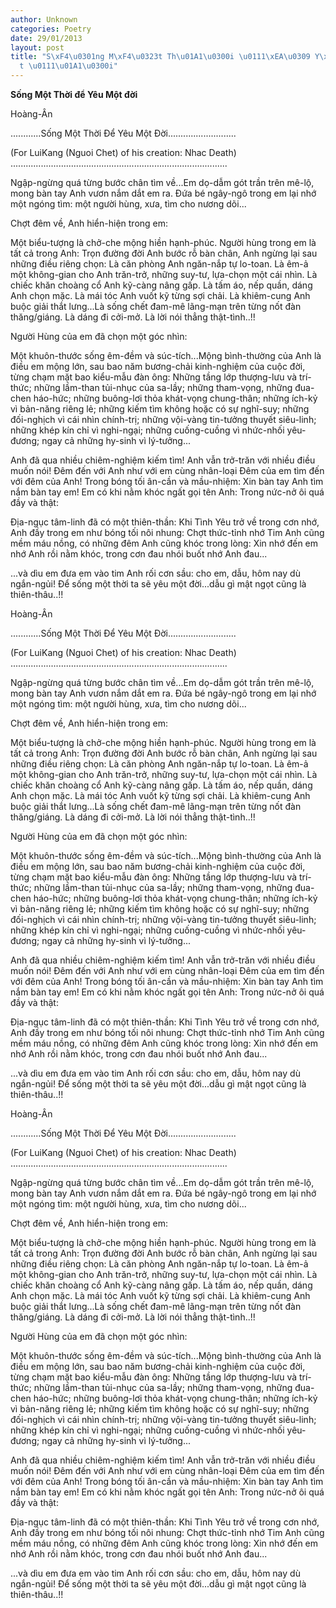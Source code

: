 ```yaml
---
author: Unknown
categories: Poetry
date: 29/01/2013
layout: post
title: "S\xF4\u0301ng M\xF4\u0323t Th\u01A1\u0300i \u0111\xEA\u0309 Y\xEAu M\xF4\u0323\
  t \u0111\u01A1\u0300i"
---
```


**Sống Một Thời để Yêu Một đời**

Hoàng-Ân

............Sống Một Thời Để Yêu Một Đời...........................

(For LuiKang (Nguoi Chet) of his creation: Nhac Death)
......................................................................................


Ngập-ngừng quá từng bước chân tìm về...Em dọ-dẫm gót trần trên mê-lộ, mong bàn tay Anh vươn nắm dắt em ra.  Đứa bé ngây-ngô trong em lại nhớ một ngóng tìm: một người hùng, xưa, tìm cho nương dõi...

Chợt đêm về, Anh hiển-hiện trong em:

Một biểu-tượng là chở-che mộng hiền hạnh-phúc. Người hùng trong em là tất cả trong Anh: Trọn đường đời Anh bước rỗ bàn chân, Anh ngừng lại sau những điều riêng chọn: Là căn phòng Anh ngăn-nắp tự lo-toan.  Là êm-ả một không-gian cho Anh trăn-trở, những suy-tư, lựa-chọn một cái nhìn. Là chiếc khăn choàng cổ Anh kỹ-càng nâng gấp.  Là tấm áo, nếp quần, dáng Anh chọn mặc.  Là mái tóc Anh vuốt kỹ từng sợi chải.  Là khiêm-cung Anh buộc giải thắt lưng...Là sống chết đam-mê lãng-mạn trên từng nốt đàn thăng/giáng.  Là dáng đi cởi-mở.  Là lời nói thẳng thật-tình..!!

Người Hùng của em đã chọn một góc nhìn:

Một khuôn-thước sống êm-đềm và súc-tích...Mộng bình-thường của Anh là điều em mộng lớn, sau bao năm bương-chải kinh-nghiệm của cuộc đời, từng chạm mặt bao kiểu-mẫu đàn ông: Những tầng lớp thượng-lưu và trí-thức; những lầm-than tủi-nhục của sa-lầy; những tham-vọng, những đua-chen háo-hức; những buông-lơi thỏa khát-vọng chung-thân; những ích-kỷ vì bản-năng riêng lẻ; những kiếm tìm không hoặc có sự nghĩ-suy; những đối-nghịch vì cái nhìn chính-trị; những vội-vàng tin-tưởng thuyết siêu-linh; những khép kín chỉ vì nghi-ngại; những cuống-cuồng vì nhức-nhối yêu-đương; ngay cả những hy-sinh vì lý-tưởng...

Anh đã qua nhiều chiêm-nghiệm kiếm tìm!
Anh vẫn trở-trăn với nhiều điều muốn nói!
Đêm đến với Anh như với em cùng nhân-loại
Đêm của em tìm đến với đêm của Anh!
Trong bóng tối ân-cần và mầu-nhiệm:
Xin bàn tay Anh tìm nắm bàn tay em!
Em có khi nằm khóc ngất gọi tên Anh:
Trong nức-nở ôi quá đầy và thật:

Địa-ngục tâm-linh đã có một thiên-thần: Khi Tình Yêu trở về trong cơn nhớ, Anh đầy trong em như bóng tối nôi nhung: Chợt thức-tỉnh nhớ Tim Anh cũng mềm máu nồng, có những đêm Anh cũng khóc trong lòng: Xin nhớ đến em nhớ Anh rồi nằm khóc, trong cơn đau nhói buốt nhớ Anh đau...

...và dìu em đưa em vào tim Anh rối cơn sầu: cho em, dẫu, hôm nay dù ngắn-ngủi! Để sống một thời ta sẽ yêu một đời...dẫu gì mật ngọt cũng là thiên-thâu..!!

Hoàng-Ân

............Sống Một Thời Để Yêu Một Đời...........................

(For LuiKang (Nguoi Chet) of his creation: Nhac Death)
......................................................................................


Ngập-ngừng quá từng bước chân tìm về...Em dọ-dẫm gót trần trên mê-lộ, mong bàn tay Anh vươn nắm dắt em ra.  Đứa bé ngây-ngô trong em lại nhớ một ngóng tìm: một người hùng, xưa, tìm cho nương dõi...

Chợt đêm về, Anh hiển-hiện trong em:

Một biểu-tượng là chở-che mộng hiền hạnh-phúc. Người hùng trong em là tất cả trong Anh: Trọn đường đời Anh bước rỗ bàn chân, Anh ngừng lại sau những điều riêng chọn: Là căn phòng Anh ngăn-nắp tự lo-toan.  Là êm-ả một không-gian cho Anh trăn-trở, những suy-tư, lựa-chọn một cái nhìn. Là chiếc khăn choàng cổ Anh kỹ-càng nâng gấp.  Là tấm áo, nếp quần, dáng Anh chọn mặc.  Là mái tóc Anh vuốt kỹ từng sợi chải.  Là khiêm-cung Anh buộc giải thắt lưng...Là sống chết đam-mê lãng-mạn trên từng nốt đàn thăng/giáng.  Là dáng đi cởi-mở.  Là lời nói thẳng thật-tình..!!

Người Hùng của em đã chọn một góc nhìn:

Một khuôn-thước sống êm-đềm và súc-tích...Mộng bình-thường của Anh là điều em mộng lớn, sau bao năm bương-chải kinh-nghiệm của cuộc đời, từng chạm mặt bao kiểu-mẫu đàn ông: Những tầng lớp thượng-lưu và trí-thức; những lầm-than tủi-nhục của sa-lầy; những tham-vọng, những đua-chen háo-hức; những buông-lơi thỏa khát-vọng chung-thân; những ích-kỷ vì bản-năng riêng lẻ; những kiếm tìm không hoặc có sự nghĩ-suy; những đối-nghịch vì cái nhìn chính-trị; những vội-vàng tin-tưởng thuyết siêu-linh; những khép kín chỉ vì nghi-ngại; những cuống-cuồng vì nhức-nhối yêu-đương; ngay cả những hy-sinh vì lý-tưởng...

Anh đã qua nhiều chiêm-nghiệm kiếm tìm!
Anh vẫn trở-trăn với nhiều điều muốn nói!
Đêm đến với Anh như với em cùng nhân-loại
Đêm của em tìm đến với đêm của Anh!
Trong bóng tối ân-cần và mầu-nhiệm:
Xin bàn tay Anh tìm nắm bàn tay em!
Em có khi nằm khóc ngất gọi tên Anh:
Trong nức-nở ôi quá đầy và thật:

Địa-ngục tâm-linh đã có một thiên-thần: Khi Tình Yêu trở về trong cơn nhớ, Anh đầy trong em như bóng tối nôi nhung: Chợt thức-tỉnh nhớ Tim Anh cũng mềm máu nồng, có những đêm Anh cũng khóc trong lòng: Xin nhớ đến em nhớ Anh rồi nằm khóc, trong cơn đau nhói buốt nhớ Anh đau...

...và dìu em đưa em vào tim Anh rối cơn sầu: cho em, dẫu, hôm nay dù ngắn-ngủi! Để sống một thời ta sẽ yêu một đời...dẫu gì mật ngọt cũng là thiên-thâu..!!

Hoàng-Ân

............Sống Một Thời Để Yêu Một Đời...........................

(For LuiKang (Nguoi Chet) of his creation: Nhac Death)
......................................................................................


Ngập-ngừng quá từng bước chân tìm về...Em dọ-dẫm gót trần trên mê-lộ, mong bàn tay Anh vươn nắm dắt em ra.  Đứa bé ngây-ngô trong em lại nhớ một ngóng tìm: một người hùng, xưa, tìm cho nương dõi...

Chợt đêm về, Anh hiển-hiện trong em:

Một biểu-tượng là chở-che mộng hiền hạnh-phúc. Người hùng trong em là tất cả trong Anh: Trọn đường đời Anh bước rỗ bàn chân, Anh ngừng lại sau những điều riêng chọn: Là căn phòng Anh ngăn-nắp tự lo-toan.  Là êm-ả một không-gian cho Anh trăn-trở, những suy-tư, lựa-chọn một cái nhìn. Là chiếc khăn choàng cổ Anh kỹ-càng nâng gấp.  Là tấm áo, nếp quần, dáng Anh chọn mặc.  Là mái tóc Anh vuốt kỹ từng sợi chải.  Là khiêm-cung Anh buộc giải thắt lưng...Là sống chết đam-mê lãng-mạn trên từng nốt đàn thăng/giáng.  Là dáng đi cởi-mở.  Là lời nói thẳng thật-tình..!!

Người Hùng của em đã chọn một góc nhìn:

Một khuôn-thước sống êm-đềm và súc-tích...Mộng bình-thường của Anh là điều em mộng lớn, sau bao năm bương-chải kinh-nghiệm của cuộc đời, từng chạm mặt bao kiểu-mẫu đàn ông: Những tầng lớp thượng-lưu và trí-thức; những lầm-than tủi-nhục của sa-lầy; những tham-vọng, những đua-chen háo-hức; những buông-lơi thỏa khát-vọng chung-thân; những ích-kỷ vì bản-năng riêng lẻ; những kiếm tìm không hoặc có sự nghĩ-suy; những đối-nghịch vì cái nhìn chính-trị; những vội-vàng tin-tưởng thuyết siêu-linh; những khép kín chỉ vì nghi-ngại; những cuống-cuồng vì nhức-nhối yêu-đương; ngay cả những hy-sinh vì lý-tưởng...

Anh đã qua nhiều chiêm-nghiệm kiếm tìm!
Anh vẫn trở-trăn với nhiều điều muốn nói!
Đêm đến với Anh như với em cùng nhân-loại
Đêm của em tìm đến với đêm của Anh!
Trong bóng tối ân-cần và mầu-nhiệm:
Xin bàn tay Anh tìm nắm bàn tay em!
Em có khi nằm khóc ngất gọi tên Anh:
Trong nức-nở ôi quá đầy và thật:

Địa-ngục tâm-linh đã có một thiên-thần: Khi Tình Yêu trở về trong cơn nhớ, Anh đầy trong em như bóng tối nôi nhung: Chợt thức-tỉnh nhớ Tim Anh cũng mềm máu nồng, có những đêm Anh cũng khóc trong lòng: Xin nhớ đến em nhớ Anh rồi nằm khóc, trong cơn đau nhói buốt nhớ Anh đau...

...và dìu em đưa em vào tim Anh rối cơn sầu: cho em, dẫu, hôm nay dù ngắn-ngủi! Để sống một thời ta sẽ yêu một đời...dẫu gì mật ngọt cũng là thiên-thâu..!!
